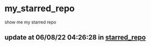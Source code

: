 # my_starred_repo
show me my starred repo

update at 06/08/22 04:26:28 in [starred_repo](./index.html)
---

